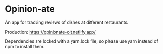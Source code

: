# Opinion-ate

An app for tracking reviews of dishes at different restaurants.

Production: <https://opinionate-oit.netlify.app/>

Dependencies are locked with a yarn.lock file, so please use yarn instead of npm to install them.
